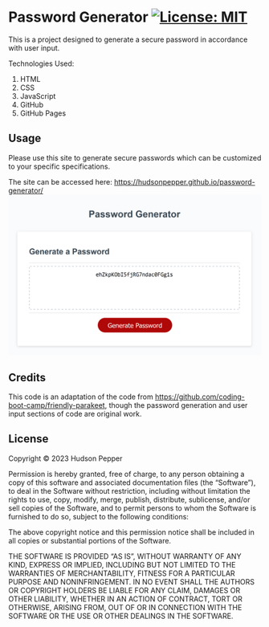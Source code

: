 # Password Generator [![License: MIT](https://img.shields.io/badge/License-MIT-yellow.svg)](https://opensource.org/licenses/MIT)

This is a project designed to generate a secure password in accordance with user input. 

Technologies Used:
1. HTML
2. CSS
3. JavaScript
4. GitHub
5. GitHub Pages

## Usage

Please use this site to generate secure passwords which can be customized to your specific specifications.

The site can be accessed here: https://hudsonpepper.github.io/password-generator/
![Screenshot of Deployed Site](./assets/images/Screenshot_Example-Password.png "Screenshot")
## Credits

This code is an adaptation of the code from https://github.com/coding-boot-camp/friendly-parakeet, though the password generation and user input sections of code are original work.

## License

Copyright © 2023 Hudson Pepper

Permission is hereby granted, free of charge, to any person obtaining a copy of this software and associated documentation files (the “Software”), to deal in the Software without restriction, including without limitation the rights to use, copy, modify, merge, publish, distribute, sublicense, and/or sell copies of the Software, and to permit persons to whom the Software is furnished to do so, subject to the following conditions:

The above copyright notice and this permission notice shall be included in all copies or substantial portions of the Software.

THE SOFTWARE IS PROVIDED “AS IS”, WITHOUT WARRANTY OF ANY KIND, EXPRESS OR IMPLIED, INCLUDING BUT NOT LIMITED TO THE WARRANTIES OF MERCHANTABILITY, FITNESS FOR A PARTICULAR PURPOSE AND NONINFRINGEMENT. IN NO EVENT SHALL THE AUTHORS OR COPYRIGHT HOLDERS BE LIABLE FOR ANY CLAIM, DAMAGES OR OTHER LIABILITY, WHETHER IN AN ACTION OF CONTRACT, TORT OR OTHERWISE, ARISING FROM, OUT OF OR IN CONNECTION WITH THE SOFTWARE OR THE USE OR OTHER DEALINGS IN THE SOFTWARE.
